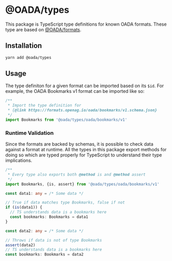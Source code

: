 # @OADA/types

This package is TypeScript type definitions for known OADA formats.
These type are based on [@OADA/formats](https://github.com/OADA/formats).

## Installation

```sh
yarn add @oada/types
```

## Usage

The type definiton for a given format can be imported based on its `$id`.
For example, the OADA Bookmarks v1 format can be imported like so:

```ts
/**
 * Import the type definition for
 * {@link https://formats.openag.io/oada/bookmarks/v1.schema.json}
 */
import Bookmarks from '@oada/types/oada/bookmarks/v1'
```

### Runtime Validation

Since the formats are backed by schemas,
it is possible to check data against a format at runtime.
All the types in this package export methods for doing so
which are typed properly for TypeScript to understand their type implications.

```ts
/**
 * Every type also exports both @method is and @method assert
 */
import Bookmarks, {is, assert} from '@oada/types/oada/bookmarks/v1'

const data1: any = /* Some data */

// True if data matches type Bookmarks, false if not
if (is(data1)) {
  // TS understands data is a bookmarks here
  const bookmarks: Bookmarks = data1
}

const data2: any = /* Some data */

// Throws if data is not of type Bookmarks
assert(data2)
// TS understands data is a bookmarks here
const bookmarks: Bookmarks = data2
```
